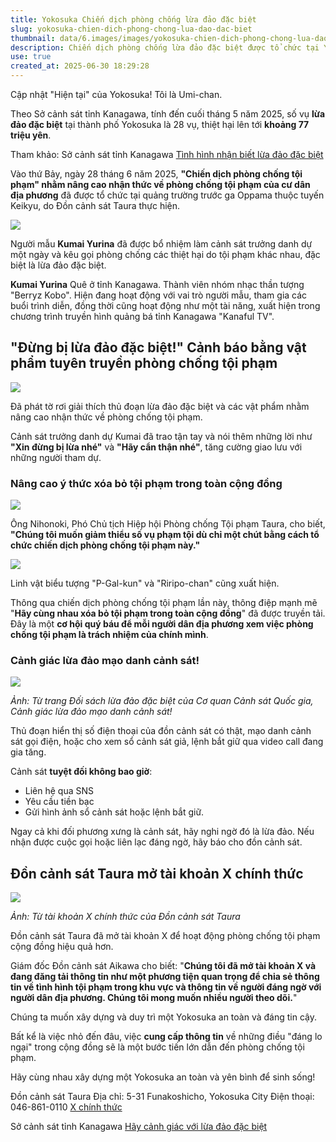```yaml
---
title: Yokosuka Chiến dịch phòng chống lừa đảo đặc biệt
slug: yokosuka-chien-dich-phong-chong-lua-dao-dac-biet
thumbnail: data/6.images/images/yokosuka-chien-dich-phong-chong-lua-dao-dac-biet.webp
description: Chiến dịch phòng chống lừa đảo đặc biệt được tổ chức tại Yokosuka với sự tham gia của Kumai Yurina, kêu gọi người dân cảnh giác.
use: true
created_at: 2025-06-30 18:29:28
---
```


Cập nhật "Hiện tại" của Yokosuka! Tôi là Umi-chan.

Theo Sở cảnh sát tỉnh Kanagawa, tính đến cuối tháng 5 năm 2025, số vụ **lừa đảo đặc biệt** tại thành phố Yokosuka là 28 vụ, thiệt hại lên tới **khoảng 77 triệu yên**.

Tham khảo: Sở cảnh sát tỉnh Kanagawa [Tình hình nhận biết lừa đảo đặc biệt](https://www.police.pref.kanagawa.jp/kurashi/furikome/mesc8013.html)

Vào thứ Bảy, ngày 28 tháng 6 năm 2025, **"Chiến dịch phòng chống tội phạm" nhằm nâng cao nhận thức về phòng chống tội phạm của cư dân địa phương** đã được tổ chức tại quảng trường trước ga Oppama thuộc tuyến Keikyu, do Đồn cảnh sát Taura thực hiện.

![](/images/image-1751148400921.webp)

Người mẫu **Kumai Yurina** đã được bổ nhiệm làm cảnh sát trưởng danh dự một ngày và kêu gọi phòng chống các thiệt hại do tội phạm khác nhau, đặc biệt là lừa đảo đặc biệt.

**Kumai Yurina**
Quê ở tỉnh Kanagawa. Thành viên nhóm nhạc thần tượng "Berryz Kobo". Hiện đang hoạt động với vai trò người mẫu, tham gia các buổi trình diễn, đồng thời cũng hoạt động như một tài năng, xuất hiện trong chương trình truyền hình quảng bá tỉnh Kanagawa "Kanaful TV".

## "Đừng bị lừa đảo đặc biệt!" Cảnh báo bằng vật phẩm tuyên truyền phòng chống tội phạm

![](/images/image-1751148368000.webp)

Đã phát tờ rơi giải thích thủ đoạn lừa đảo đặc biệt và các vật phẩm nhằm nâng cao nhận thức về phòng chống tội phạm.

Cảnh sát trưởng danh dự Kumai đã trao tận tay và nói thêm những lời như **"Xin đừng bị lừa nhé"** và **"Hãy cẩn thận nhé"**, tăng cường giao lưu với những người tham dự.

### Nâng cao ý thức xóa bỏ tội phạm trong toàn cộng đồng

![](/images/image-1751148422200.webp)

Ông Nihonoki, Phó Chủ tịch Hiệp hội Phòng chống Tội phạm Taura, cho biết, **"Chúng tôi muốn giảm thiểu số vụ phạm tội dù chỉ một chút bằng cách tổ chức chiến dịch phòng chống tội phạm này."**

![](/images/image-1751148441720.webp)

Linh vật biểu tượng "P-Gal-kun" và "Riripo-chan" cũng xuất hiện.

Thông qua chiến dịch phòng chống tội phạm lần này, thông điệp mạnh mẽ "**Hãy cùng nhau xóa bỏ tội phạm trong toàn cộng đồng**" đã được truyền tải. Đây là một **cơ hội quý báu để mỗi người dân địa phương xem việc phòng chống tội phạm là trách nhiệm của chính mình**.

### **Cảnh giác lừa đảo mạo danh cảnh sát!**

![](/images/image-1751195693233.webp)

*Ảnh: Từ trang Đối sách lừa đảo đặc biệt của Cơ quan Cảnh sát Quốc gia, Cảnh giác lừa đảo mạo danh cảnh sát!*

Thủ đoạn hiển thị số điện thoại của đồn cảnh sát có thật, mạo danh cảnh sát gọi điện, hoặc cho xem sổ cảnh sát giả, lệnh bắt giữ qua video call đang gia tăng.

Cảnh sát **tuyệt đối không bao giờ**:

- Liên hệ qua SNS
- Yêu cầu tiền bạc
- Gửi hình ảnh sổ cảnh sát hoặc lệnh bắt giữ.

Ngay cả khi đối phương xưng là cảnh sát, hãy nghi ngờ đó là lừa đảo. Nếu nhận được cuộc gọi hoặc liên lạc đáng ngờ, hãy báo cho đồn cảnh sát.

## Đồn cảnh sát Taura mở tài khoản X chính thức

![](/images/image-1751196180782.webp)

*Ảnh: Từ tài khoản X chính thức của Đồn cảnh sát Taura*

Đồn cảnh sát Taura đã mở tài khoản X để hoạt động phòng chống tội phạm cộng đồng hiệu quả hơn.

Giám đốc Đồn cảnh sát Aikawa cho biết: "**Chúng tôi đã mở tài khoản X và đang đăng tải thông tin như một phương tiện quan trọng để chia sẻ thông tin về tình hình tội phạm trong khu vực và thông tin về người đáng ngờ với người dân địa phương. Chúng tôi mong muốn nhiều người theo dõi.**"

Chúng ta muốn xây dựng và duy trì một Yokosuka an toàn và đáng tin cậy.

Bất kể là việc nhỏ đến đâu, việc **cung cấp thông tin** về những điều "đáng lo ngại" trong cộng đồng sẽ là một bước tiến lớn dẫn đến phòng chống tội phạm.

Hãy cùng nhau xây dựng một Yokosuka an toàn và yên bình để sinh sống!

Đồn cảnh sát Taura
Địa chỉ: 5-31 Funakoshicho, Yokosuka City
Điện thoại: 046-861-0110
[X chính thức](https://x.com/taura_police)

Sở cảnh sát tỉnh Kanagawa
[Hãy cảnh giác với lừa đảo đặc biệt](https://www.police.pref.kanagawa.jp/kurashi/furikome/mesc8011.html)
